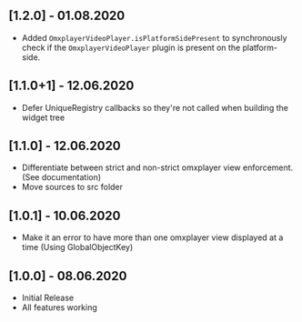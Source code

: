 ## [1.2.0] - 01.08.2020

* Added `OmxplayerVideoPlayer.isPlatformSidePresent` to synchronously check if the `OmxplayerVideoPlayer` plugin is present on the platform-side.

## [1.1.0+1] - 12.06.2020

* Defer UniqueRegistry callbacks so they're not called when building the widget tree

## [1.1.0] - 12.06.2020

* Differentiate between strict and non-strict omxplayer view enforcement. (See documentation)
* Move sources to src folder

## [1.0.1] - 10.06.2020

* Make it an error to have more than one omxplayer view displayed at a time (Using GlobalObjectKey)

## [1.0.0] - 08.06.2020

* Initial Release
* All features working

